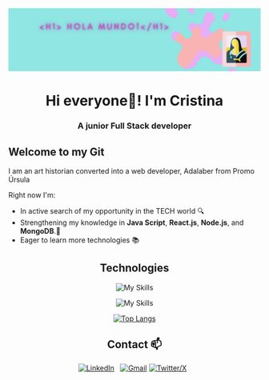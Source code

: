 <img src="./images/banner2.png" alt="gif" width="900" />

<h1 align="center">Hi everyone💜! I'm Cristina</h1>
<h3 align="center">A junior Full Stack developer</h3>

## Welcome to my Git 

I am an art historian converted into a web developer, Adalaber from Promo Úrsula

Right now I'm:

- In active search of my opportunity in the TECH world 🔍
- Strengthening my knowledge in **Java Script**, **React.js**, **Node.js**, and **MongoDB**.🌱
- Eager to learn more technologies 📚

<div align="center">

## Technologies
  
![My Skills](https://skillicons.dev/icons?i=html,css,sass,js,typescript,lit,react,vite)

![My Skills](https://skillicons.dev/icons?i=mysql,nodejs,mongodb,postman,git,gulp,npm,figma)

[![Top Langs](https://github-readme-stats.vercel.app/api/top-langs/?username=crisrodriguezgar&layout=compact)](https://github.com/crisrodriguezgar/github-readme-stats)

## Contact 📫


[![LinkedIn](https://skillicons.dev/icons?i=linkedin)](https://www.linkedin.com/in/cristinarodriguezgar/) &nbsp;
[![Gmail](https://skillicons.dev/icons?i=gmail)](mailto:rodriguezgar.cris@gmail.com)
[![Twitter/X](https://skillicons.dev/icons?i=twitter)](https://twitter.com/cristirogar) &nbsp;
</div>
